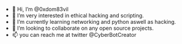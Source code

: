 - 👋 Hi, I’m @0xdom83vil
- 👀 I’m very interested in ethical hacking and scripting. 
- 🌱 I’m currently learning networking and python aswell as hacking.
- 💞️ I’m looking to collaborate on any open source projects.
- 📫 you can reach me at twitter @CyberBotCreator

<!---
story0nic/story0nic is a ✨ special ✨ repository because its `README.md` (this file) appears on your GitHub profile.
You can click the Preview link to take a look at your changes.
--->
